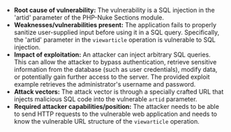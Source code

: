 - **Root cause of vulnerability:** The vulnerability is a SQL injection in the 'artid' parameter of the PHP-Nuke Sections module.
- **Weaknesses/vulnerabilities present:** The application fails to properly sanitize user-supplied input before using it in a SQL query. Specifically, the 'artid' parameter in the `viewarticle` operation is vulnerable to SQL injection.
- **Impact of exploitation:** An attacker can inject arbitrary SQL queries. This can allow the attacker to bypass authentication, retrieve sensitive information from the database (such as user credentials), modify data, or potentially gain further access to the server. The provided exploit example retrieves the administrator's username and password.
- **Attack vectors:** The attack vector is through a specially crafted URL that injects malicious SQL code into the vulnerable `artid` parameter.
- **Required attacker capabilities/position:** The attacker needs to be able to send HTTP requests to the vulnerable web application and needs to know the vulnerable URL structure of the `viewarticle` operation.